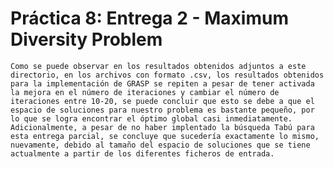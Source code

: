 # Práctica 8: Entrega 2 - Maximum Diversity Problem

	Como se puede observar en los resultados obtenidos adjuntos a este directorio, en los archivos con formato .csv, los resultados obtenidos para la implementación de GRASP se repiten a pesar de tener activada la mejora en el número de iteraciones y cambiar el número de iteraciones entre 10-20, se puede concluir que esto se debe a que el espacio de soluciones para nuestro problema es bastante pequeño, por lo que se logra encontrar el óptimo global casi inmediatamente. Adicionalmente, a pesar de no haber implentado la búsqueda Tabú para esta entrega parcial, se concluye que sucedería exactamente lo mismo, nuevamente, debido al tamaño del espacio de soluciones que se tiene actualmente a partir de los diferentes ficheros de entrada.
